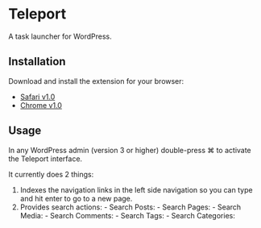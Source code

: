 # Teleport

A task launcher for WordPress.

## Installation

Download and install the extension for your browser:

- [Safari v1.0][safari]
- [Chrome v1.0][chrome]

[Safari]: https://github.com/downloads/beaucollins/wp-teleport/wp-teleport_v1.0.safariextz
[Chrome]: https://github.com/downloads/beaucollins/wp-teleport/wp-teleport_v1.0.crx

## Usage

In any WordPress admin (version 3 or higher) double-press &#x2318; to
activate the Teleport interface.

It currently does 2 things:

  1. Indexes the navigation links in the left side navigation so you can
  type and hit enter to go to a new page.
  2. Provides search actions:
    - Search Posts:
    - Search Pages:
    - Search Media:
    - Search Comments:
    - Search Tags:
    - Search Categories:

